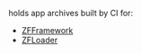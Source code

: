 
holds app archives built by CI for:

* [ZFFramework](https://github.com/ZFFramework/ZFFramework)
* [ZFLoader](https://github.com/ZFFramework/ZFLoader)

